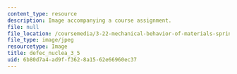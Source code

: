 ```yaml
---
content_type: resource
description: Image accompanying a course assignment.
file: null
file_location: /coursemedia/3-22-mechanical-behavior-of-materials-spring-2008/6b80d7a4ad9ff3628a1562e66960ec37_defec_nuclea_3_5.jpg
file_type: image/jpeg
resourcetype: Image
title: defec_nuclea_3_5
uid: 6b80d7a4-ad9f-f362-8a15-62e66960ec37
---
```

